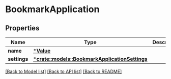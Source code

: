 # BookmarkApplication

## Properties
Name | Type | Description | Notes
------------ | ------------- | ------------- | -------------
**name** | [***Value**](.md) |  | [optional] 
**settings** | [***crate::models::BookmarkApplicationSettings**](BookmarkApplicationSettings.md) |  | [optional] 

[[Back to Model list]](../README.md#documentation-for-models) [[Back to API list]](../README.md#documentation-for-api-endpoints) [[Back to README]](../README.md)


